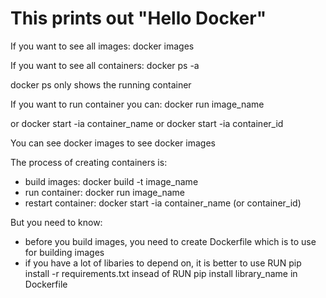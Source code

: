# This prints out "Hello Docker"

If you want to see all images: docker images

If you want to see all containers: docker ps -a

docker ps only shows the running container

If you want to run container you can: docker run image_name

or docker start -ia container_name or docker start -ia container_id

You can see docker images to see docker images

The process of creating containers is:
* build images: docker build -t image_name
* run container: docker run image_name
* restart container: docker start -ia container_name (or container_id)

But you need to know:
* before you build images, you need to create Dockerfile which is to use for building images
* if you have a lot of libaries to depend on, it is better to use RUN pip install -r requirements.txt insead of RUN pip install library_name in Dockerfile
